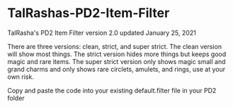 # TalRashas-PD2-Item-Filter <br>
TalRasha's PD2 Item Filter version 2.0 updated January 25, 2021 <br>

There are three versions: clean, strict, and super strict. The clean version will show most things. The strict version hides more things but keeps good magic and rare items. The super strict version only shows magic small and grand charms and only shows rare circlets, amulets, and rings, use at your own risk.

Copy and paste the code into your existing default.filter file in your PD2 folder 
